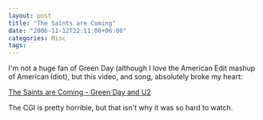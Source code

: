 ```yaml
---
layout: post
title: "The Saints are Coming"
date: "2006-11-12T22:11:00+06:00"
categories: Misc 
tags: 
---
```


I'm not a huge fan of Green Day (although I love the American Edit mashup of American Idiot), but this video, and song, absolutely broke my heart:

<a href="http://www.youtube.com/watch?v=4dCTCh1kbis">The Saints are Coming - Green Day and U2</a>

The CGI is pretty horrible, but that isn't why it was so hard to watch.